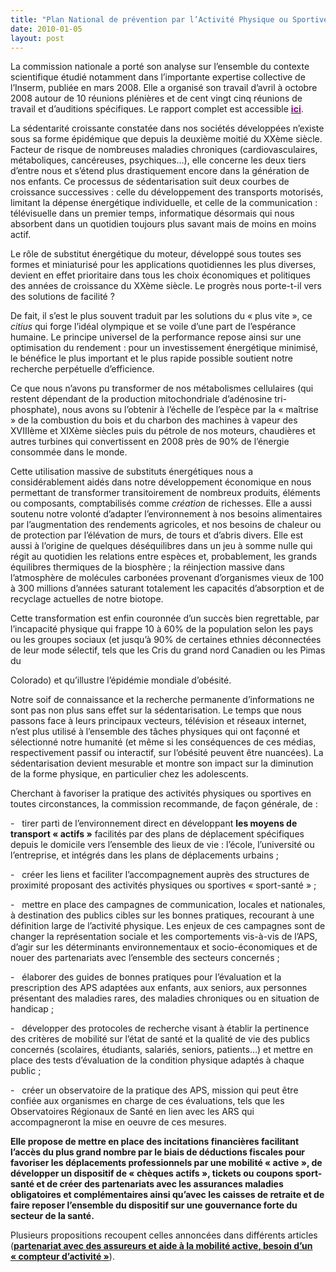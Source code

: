 ```yaml
---
title: "Plan National de prévention par l’Activité Physique ou Sportive"
date: 2010-01-05
layout: post
---
```


<p class="MsoNormal"><span>La commission nationale a porté son analyse sur l’ensemble du contexte scientifique étudié notamment dans l’importante expertise collective de l’Inserm, publiée en mars 2008. Elle a organisé son travail d’avril à octobre 2008 autour de 10 réunions plénières et de cent vingt cinq réunions de travail et d’auditions spécifiques. Le rapport complet est accessible <strong><span style="text-decoration: underline"><a href="http://www.sante-sports.gouv.fr/plan-national-de-prevention-par-l-activite-physique-ou-sportive-pnaps.html"><font color="#800080">ici</font></a></span></strong>.</span></p> <p class="MsoNormal"><strong><span></span></strong></p> <p class="MsoNormal"><span>La sédentarité croissante constatée dans nos sociétés développées n’existe sous sa forme épidémique que depuis la deuxième moitié du XXème siècle. Facteur de risque de nombreuses maladies chroniques (cardiovasculaires, métaboliques, cancéreuses, psychiques…), elle concerne les deux tiers d’entre nous et s’étend plus drastiquement encore dans la génération de nos enfants. Ce processus de sédentarisation suit deux courbes de croissance successives : celle du développement des transports motorisés, limitant la dépense énergétique individuelle, et celle de la communication : télévisuelle dans un premier temps, informatique désormais qui nous absorbent dans un quotidien toujours plus savant mais de moins en moins actif.</span></p> <p class="MsoNormal"><span></span></p> <p class="MsoNormal"><span>Le rôle de substitut énergétique du moteur, développé sous toutes ses formes et miniaturisé pour les applications quotidiennes les plus diverses, devient en effet prioritaire dans tous les choix économiques et politiques des années de croissance du XXème siècle. Le progrès nous porte-t-il vers des solutions de facilité ? </span></p> <p class="MsoNormal"><span></span></p>   <!--more-->  <p class="MsoNormal"><span>De fait, il s’est le plus souvent traduit par les solutions du « plus vite », ce <em>citius </em>qui forge l’idéal olympique et se voile d’une part de l’espérance humaine. Le principe universel de la performance repose ainsi sur une optimisation du rendement : pour un investissement énergétique minimisé, le bénéfice le plus important et le plus rapide possible soutient notre recherche perpétuelle d’efficience.</span></p> <p class="MsoNormal"><span>Ce que nous n’avons pu transformer de nos métabolismes cellulaires (qui restent dépendant de la production mitochondriale d’adénosine tri-phosphate), nous avons su l’obtenir à l’échelle de l’espèce par la « maîtrise » de la combustion du bois et du charbon des machines à vapeur des XVIIIème et XIXème siècles puis du pétrole de nos moteurs, chaudières et autres turbines qui convertissent en 2008 près de 90% de l’énergie consommée dans le monde.</span></p> <p class="MsoNormal"><span></span></p> <p class="MsoNormal"><span>Cette utilisation massive de substituts énergétiques nous a considérablement aidés dans notre développement économique en nous permettant de transformer transitoirement de nombreux produits, éléments ou composants, comptabilisés comme <em>création </em>de richesses. Elle a aussi soutenu notre volonté d’adapter l’environnement à nos besoins alimentaires par l’augmentation des rendements agricoles, et nos besoins de chaleur ou de protection par l’élévation de murs, de tours et d’abris divers. Elle est aussi à l’origine de quelques déséquilibres dans un jeu à somme nulle qui régit au quotidien les relations entre espèces et, probablement, les grands équilibres thermiques de la biosphère ; la réinjection massive dans l’atmosphère de molécules carbonées provenant d’organismes vieux de 100 à 300 millions d’années saturant totalement les capacités d’absorption et de recyclage actuelles de notre biotope.</span></p> <p class="MsoNormal"><span></span></p> <p class="MsoNormal"><span>Cette transformation est enfin couronnée d’un succès bien regrettable, par l’incapacité physique qui frappe 10 à 60% de la population selon les pays ou les groupes sociaux (et jusqu’à 90% de certaines ethnies déconnectées de leur mode sélectif, tels que les Cris du grand nord Canadien ou les Pimas du</span></p> <p class="MsoNormal"><span>Colorado) et qu’illustre l’épidémie mondiale d’obésité.</span></p> <p class="MsoNormal"><span>Notre soif de connaissance et la recherche permanente d’informations ne sont pas non plus sans effet sur la sédentarisation. Le temps que nous passons face à leurs principaux vecteurs, télévision et réseaux internet, n’est plus utilisé à l’ensemble des tâches physiques qui ont façonné et sélectionné notre humanité (et même si les conséquences de ces médias, respectivement passif ou interactif, sur l’obésité peuvent être nuancées). La sédentarisation devient mesurable et montre son impact sur la diminution de la forme physique, en particulier chez les adolescents.</span></p> <p class="MsoNormal"><span></span></p> <p class="MsoNormal"><span>Cherchant à favoriser la pratique des activités physiques ou sportives en toutes circonstances, la commission recommande, de façon générale, de :</span></p> <p class="MsoNormal"><span><span>-<span>   </span></span></span><span dir="ltr"><span>tirer parti de l’environnement direct en développant <strong>les moyens de transport « actifs »</strong> facilités par des plans de déplacement spécifiques depuis le domicile vers l’ensemble des lieux de vie : l’école, l’université ou l’entreprise, et intégrés dans les plans de déplacements urbains ;</span></span></p> <p class="MsoNormal"><span><span>-<span>   </span></span></span><span dir="ltr"><span>créer les liens et faciliter l’accompagnement auprès des structures de proximité proposant des activités physiques ou sportives « sport-santé » ;</span></span></p> <p class="MsoNormal"><span><span>-<span>   </span></span></span><span dir="ltr"><span>mettre en place des campagnes de communication, locales et nationales, à destination des publics cibles sur les bonnes pratiques, recourant à une définition large de l’activité physique. Les enjeux de ces campagnes sont de changer la représentation sociale et les comportements vis-à-vis de l’APS, d’agir sur les déterminants environnementaux et socio-économiques et de nouer des partenariats avec l’ensemble des secteurs concernés ;</span></span></p> <p class="MsoNormal"><span><span>-<span>   </span></span></span><span dir="ltr"><span>élaborer des guides de bonnes pratiques pour l’évaluation et la prescription des APS adaptées aux enfants, aux seniors, aux personnes présentant des maladies rares, des maladies chroniques ou en situation de handicap ;</span></span></p> <p class="MsoNormal"><span><span>-<span>   </span></span></span><span dir="ltr"><span>développer des protocoles de recherche visant à établir la pertinence des critères de mobilité sur l’état de santé et la qualité de vie des publics concernés (scolaires, étudiants, salariés, seniors, patients…) et mettre en place des tests d’évaluation de la condition physique adaptés à chaque public ;</span></span></p> <p class="MsoNormal"><span><span>-<span>   </span></span></span><span dir="ltr"><span>créer un observatoire de la pratique des APS, mission qui peut être confiée aux organismes en charge de ces évaluations, tels que les Observatoires Régionaux de Santé en lien avec les ARS qui accompagneront la mise en oeuvre de ces mesures.</span></span></p> <p class="MsoNormal"><span></span></p> <p class="MsoNormal"><strong><span>Elle propose de mettre en place des incitations financières facilitant l’accès du plus grand nombre par le biais de déductions fiscales pour favoriser les déplacements professionnels par une mobilité « active », de développer un dispositif de « chèques actifs », tickets ou coupons sport-santé et de créer des partenariats avec les assurances maladies obligatoires et complémentaires ainsi qu’avec les caisses de retraite et de faire reposer l’ensemble du dispositif sur une gouvernance forte du secteur de la santé.</span></strong></p> <p class="MsoNormal"><span></span></p><span>Plusieurs propositions recoupent celles annoncées dans différents articles (<strong><span style="text-decoration: underline"><a href="/2009/11/mobilite-obesite-sante-innovons-vite.html">partenariat avec des assureurs et aide à la mobilité active</a>, <a href="/2009/12/philips-directlife-le-lien-activite-physique-sante.html">besoin d’un « compteur d’activité</a> »</span></strong>).</span>
